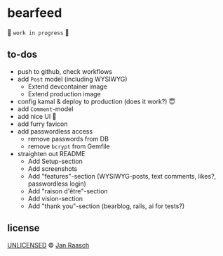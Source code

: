 # bearfeed

🚧 `work in progress` 🚧

## to-dos

* push to github, check workflows
* add `Post` model (including WYSIWYG)
  * Extend devcontainer image
  * Extend production image
* config kamal & deploy to production (does it work?) 😇
* add `Comment`-model
* add nice UI 🤩
* add furry favicon
* add passwordless access
  * remove passwords from DB
  * remove `bcrypt` from Gemfile
* straighten out README
   * Add Setup-section
   * Add screenshots
   * Add "features"-section (WYSIWYG-posts, text comments, likes?, passwordless login)
   * Add "raison d'être"-section
   * Add vision-section
   * Add "thank you"-section (bearblog, rails, ai for tests?)

## license

[UNLICENSED](https://choosealicense.com/no-permission/) © [Jan Raasch](https://www.janraasch.com)
